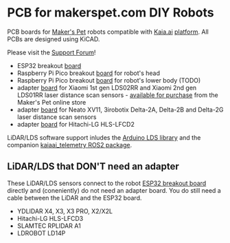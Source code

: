 # PCB for makerspet.com DIY Robots
PCB boards for [Maker's Pet](https://github.com/makerspet/makerspet_loki/) robots compatible with [Kaia.ai](https://kaia.ai) [platform](https://github.com/kaiaai/kaiaai/). All PCBs are designed using KiCAD.

Please visit the [Support Forum](https://github.com/makerspet/support/discussions/)!

- ESP32 breakout [board](/esp32_breakout/)
- Raspberry Pi Pico breakout [board](/pico_breakout_head/) for robot's head
- Raspberry Pi Pico breakout [board](/pico_breakout_body/) for robot's lower body (TODO)
- adapter [board](/lds02rr_adapter/) for Xiaomi 1st gen LDS02RR and Xiaomi 2nd gen LDS01RR laser distance scan sensors - [available for purchase](https://makerspet.com/store#!/Adapter-for-LDS02RR-LiDAR/p/697091363) from the Maker's Pet online store
- adapter [board](/neato_delta_adapter/) for Neato XV11, 3irobotix Delta-2A, Delta-2B and Delta-2G laser distance scan sensors
- adapter [board](/hls_adapter/) for Hitachi-LG HLS-LFCD2

LiDAR/LDS software support inludes the [Arduino LDS library](https://github.com/kaiaai/LDS) and the companion [kaiaai_telemetry ROS2 package](https://github.com/kaiaai/kaiaai).

## LiDAR/LDS that DON'T need an adapter
These LiDAR/LDS sensors connect to the robot [ESP32 breakout board](/esp32_breakout/) directly and
(coneniently) do not need an adapter board. You do still need a cable between the LiDAR and the ESP32 board.
- YDLIDAR X4, X3, X3 PRO, X2/X2L
- Hitachi-LG HLS-LFCD3
- SLAMTEC RPLIDAR A1
- LDROBOT LD14P
